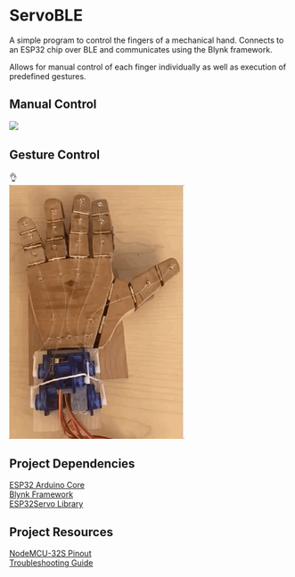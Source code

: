 # ServoBLE
A simple program to control the fingers of a mechanical hand. Connects to an ESP32 chip over BLE and communicates using the Blynk framework.

Allows for manual control of each finger individually as well as execution of predefined gestures. 

## Manual Control
![](demos/Hand.gif)

## Gesture Control
👌
<br>![](demos/GesturePerform.gif)

## Project Dependencies
[ESP32 Arduino Core](https://dl.espressif.com/dl/package_esp32_index.json)
<br>[Blynk Framework](https://github.com/blynkkk/blynk-library/releases/tag/v0.6.1)
<br>[ESP32Servo Library](https://github.com/jkb-git/ESP32Servo)

## Project Resources
[NodeMCU-32S Pinout](https://github.com/thehookup/ESP32_Ceiling_Light/blob/master/PinModes_ESP32_NodeMCU.jpg)
<br>[Troubleshooting Guide](https://randomnerdtutorials.com/esp32-troubleshooting-guide/)